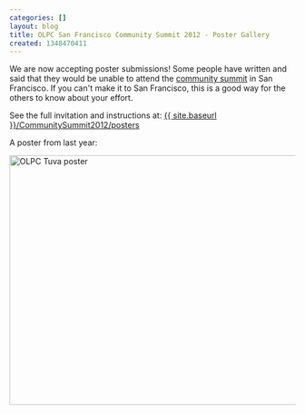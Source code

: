 ```yaml
---
categories: []
layout: blog
title: OLPC San Francisco Community Summit 2012 - Poster Gallery
created: 1348470411
---
```

<p>We are now accepting poster submissions! Some people have written and said that they would be unable to attend the <a href="{{ site.baseurl }}/summit">community summit</a> in San Francisco. If you can&#39;t make it to San Francisco, this is a good way for the others to know about your effort.</p>
<p>See the full invitation and instructions at: <a href="{{ site.baseurl }}/CommunitySummit2012/posters">{{ site.baseurl }}/CommunitySummit2012/posters</a></p>
<p>A poster from last year:</p>
<p class="rtecenter"><a href="https://farm7.staticflickr.com/6060/6279311270_136bf19976_z.jpg"><img alt="OLPC Tuva poster" src="https://farm7.staticflickr.com/6060/6279311270_136bf19976_z.jpg" style="width: 640px; height: 440px;" /></a></p>
